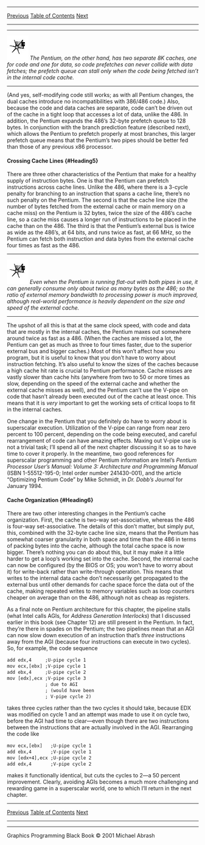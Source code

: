   ------------------------ --------------------------------- --------------------
  [Previous](19-01.html)   [Table of Contents](index.html)   [Next](19-03.html)
  ------------------------ --------------------------------- --------------------

  ------------------- ------------------------------------------------------------------------------------------------------------------------------------------------------------------------------------------------------------------------------------------------------
  ![](images/i.jpg)   *The Pentium, on the other hand, has two separate 8K caches, one for code and one for data, so code prefetches can never collide with data fetches; the prefetch queue can stall only when the code being fetched isn’t in the internal code cache.*
  ------------------- ------------------------------------------------------------------------------------------------------------------------------------------------------------------------------------------------------------------------------------------------------

(And yes, self-modifying code still works; as with all Pentium changes,
the dual caches introduce no incompatibilities with 386/486 code.) Also,
because the code and data caches are separate, code can’t be driven out
of the cache in a tight loop that accesses a lot of data, unlike the
486. In addition, the Pentium expands the 486’s 32-byte prefetch queue
to 128 bytes. In conjunction with the branch prediction feature
(described next), which allows the Pentium to prefetch properly at most
branches, this larger prefetch queue means that the Pentium’s two pipes
should be better fed than those of any previous x86 processor.

#### Crossing Cache Lines {#Heading5}

There are three other characteristics of the Pentium that make for a
healthy supply of instruction bytes. One is that the Pentium can
prefetch instructions across cache lines. Unlike the 486, where there is
a 3-cycle penalty for branching to an instruction that spans a cache
line, there’s no such penalty on the Pentium. The second is that the
cache line size (the number of bytes fetched from the external cache or
main memory on a cache miss) on the Pentium is 32 bytes, twice the size
of the 486’s cache line, so a cache miss causes a longer run of
instructions to be placed in the cache than on the 486. The third is
that the Pentium’s external bus is twice as wide as the 486’s, at 64
bits, and runs twice as fast, at 66 MHz, so the Pentium can fetch both
instruction and data bytes from the external cache four times as fast as
the 486.

  ------------------- ---------------------------------------------------------------------------------------------------------------------------------------------------------------------------------------------------------------------------------------------------------------------------------------------------------------------------
  ![](images/i.jpg)   *Even when the Pentium is running flat-out with both pipes in use, it can generally consume only about twice as many bytes as the 486; so the ratio of external memory bandwidth to processing power is much improved, although real-world performance is heavily dependent on the size and speed of the external cache.*
  ------------------- ---------------------------------------------------------------------------------------------------------------------------------------------------------------------------------------------------------------------------------------------------------------------------------------------------------------------------

The upshot of all this is that at the same clock speed, with code and
data that are mostly in the internal caches, the Pentium maxes out
somewhere around twice as fast as a 486. (When the caches are missed a
lot, the Pentium can get as much as three to four times faster, due to
the superior external bus and bigger caches.) Most of this won’t affect
how you program, but it is useful to know that you don’t have to worry
about instruction fetching. It’s also useful to know the sizes of the
caches because a high cache hit rate is crucial to Pentium performance.
Cache misses are vastly slower than cache hits (anywhere from two to 50
or more times as slow, depending on the speed of the external cache and
whether the external cache misses as well), and the Pentium can’t use
the V-pipe on code that hasn’t already been executed out of the cache at
least once. This means that it is *very* important to get the working
sets of critical loops to fit in the internal caches.

One change in the Pentium that you definitely do have to worry about is
superscalar execution. Utilization of the V-pipe can range from near
zero percent to 100 percent, depending on the code being executed, and
careful rearrangement of code can have amazing effects. Maxing out
V-pipe use is not a trivial task; I’ll spend all of the next chapter
discussing it so as to have time to cover it properly. In the meantime,
two good references for superscalar programming and other Pentium
information are Intel’s *Pentium Processor User’s Manual: Volume 3:
Architecture and Programming Manual* (ISBN 1-55512-195-0; Intel order
number 241430-001), and the article “Optimizing Pentium Code” by Mike
Schmidt, in *Dr. Dobb’s Journal* for January 1994.

#### Cache Organization {#Heading6}

There are two other interesting changes in the Pentium’s cache
organization. First, the cache is two-way set-associative, whereas the
486 is four-way set-associative. The details of this don’t matter, but
simply put, this, combined with the 32-byte cache line size, means that
the Pentium has somewhat coarser granularity in both space and time than
the 486 in terms of packing bytes into the cache, although the total
cache space is now bigger. There’s nothing you can do about this, but it
may make it a little harder to get a loop’s working set into the cache.
Second, the internal cache can now be configured (by the BIOS or OS; you
won’t have to worry about it) for write-back rather than write-through
operation. This means that writes to the internal data cache don’t
necessarily get propagated to the external bus until other demands for
cache space force the data out of the cache, making repeated writes to
memory variables such as loop counters cheaper on average than on the
486, although not as cheap as registers.

As a final note on Pentium architecture for this chapter, the pipeline
stalls (what Intel calls AGIs, for *Address Generation Interlocks*) that
I discussed earlier in this book (see Chapter 12) are still present in
the Pentium. In fact, they’re there in spades on the Pentium; the two
pipelines mean that an AGI can now slow down execution of an instruction
that’s *three* instructions away from the AGI (because four instructions
can execute in two cycles). So, for example, the code sequence

    add edx,4     ;U-pipe cycle 1
    mov ecx,[ebx] ;V-pipe cycle 1
    add ebx,4     ;U-pipe cycle 2
    mov [edx],ecx ;V-pipe cycle 3
                  ; due to AGI
                  ; (would have been
                  ; V-pipe cycle 2)

takes three cycles rather than the two cycles it should take, because
EDX was modified on cycle 1 and an attempt was made to use it on cycle
two, before the AGI had time to clear—even though there are two
instructions between the instructions that are actually involved in the
AGI. Rearranging the code like

    mov ecx,[ebx]   ;U-pipe cycle 1
    add ebx,4       ;V-pipe cycle 1
    mov [edx+4],ecx ;U-pipe cycle 2
    add edx,4       ;V-pipe cycle 2

makes it functionally identical, but cuts the cycles to 2—a 50 percent
improvement. Clearly, avoiding AGIs becomes a much more challenging and
rewarding game in a superscalar world, one to which I’ll return in the
next chapter.

  ------------------------ --------------------------------- --------------------
  [Previous](19-01.html)   [Table of Contents](index.html)   [Next](19-03.html)
  ------------------------ --------------------------------- --------------------

* * * * *

Graphics Programming Black Book © 2001 Michael Abrash
